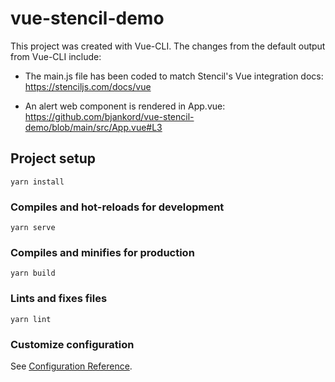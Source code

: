 # vue-stencil-demo

This project was created with Vue-CLI.
The changes from the default output from Vue-CLI include:

* The main.js file has been coded to match Stencil's Vue integration docs:
https://stenciljs.com/docs/vue

* An alert web component is rendered in App.vue:
https://github.com/bjankord/vue-stencil-demo/blob/main/src/App.vue#L3

## Project setup
```
yarn install
```

### Compiles and hot-reloads for development
```
yarn serve
```

### Compiles and minifies for production
```
yarn build
```

### Lints and fixes files
```
yarn lint
```

### Customize configuration
See [Configuration Reference](https://cli.vuejs.org/config/).
